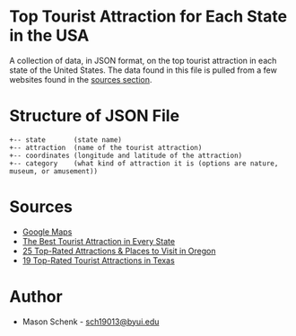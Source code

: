 # Top Tourist Attraction for Each State in the USA
A collection of data, in JSON format, on the top tourist attraction in each state of the United States. The data found in this file is pulled from a few websites found in the [sources section](#sources).

# Structure of JSON File
```
+-- state       (state name)
+-- attraction  (name of the tourist attraction)
+-- coordinates (longitude and latitude of the attraction)
+-- category    (what kind of attraction it is (options are nature, museum, or amusement))
```

# Sources
* [Google Maps](https://www.google.com/maps)
* [The Best Tourist Attraction in Every State](https://bestlifeonline.com/best-tourist-attraction-every-state/)
* [25 Top-Rated Attractions & Places to Visit in Oregon](https://www.planetware.com/tourist-attractions/oregon-usor.htm)
* [19 Top-Rated Tourist Attractions in Texas](https://www.planetware.com/tourist-attractions/texas-ustx.htm)

# Author
* Mason Schenk - sch19013@byui.edu
